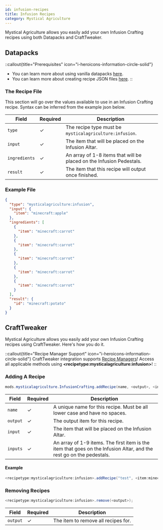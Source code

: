 ```yaml
---
id: infusion-recipes
title: Infusion Recipes
category: Mystical Agriculture
---
```


Mystical Agriculture allows you easily add your own Infusion Crafting recipes using both Datapacks and CraftTweaker.

## Datapacks

::callout{title="Prerequisites" icon="i-heroicons-information-circle-solid"}
- You can learn more about using vanilla datapacks <a href="https://minecraft.gamepedia.com/Data_pack" target="_blank">here</a>.
- You can learn more about creating recipe JSON files <a href="https://minecraft.gamepedia.com/Recipe" target="_blank">here</a>.
::

### The Recipe File

This section will go over the values available to use in an Infusion Crafting recipe. Syntax can be inferred from the example json below.

| Field         | Required | Description                                                          |
|---------------|----------|----------------------------------------------------------------------|
| `type`        | ✓        | The recipe type must be `mysticalagriculture:infusion`.              |
| `input`       | ✓        | The item that will be placed on the Infusion Altar.                  |
| `ingredients` | ✓        | An array of 1-8 items that will be placed on the Infusion Pedestals. |
| `result`      | ✓        | The item that this recipe will output once finished.                 |

### Example File

```json
{
  "type": "mysticalagriculture:infusion",
  "input": {
    "item": "minecraft:apple"
  },
  "ingredients": [
    {
      "item": "minecraft:carrot"
    },
    {
      "item": "minecraft:carrot"
    },
    {
      "item": "minecraft:carrot"
    },
    {
      "item": "minecraft:carrot"
    },
    {
      "item": "minecraft:carrot"
    }
  ],
  "result": {
    "id": "minecraft:potato"
  }
}
```

## CraftTweaker

Mystical Agriculture allows you easily add your own Infusion Crafting recipes using CraftTweaker. Here's how you do it.

::callout{title="Recipe Manager Support" icon="i-heroicons-information-circle-solid"}
CraftTweaker integration supports <a href="https://docs.blamejared.com/1.21.1/en/tutorial/Recipes/RecipeManagers" target="_blank">Recipe Managers</a>! Access all applicable methods using **\<recipetype:mysticalagriculture:infusion\>**!
::

### Adding A Recipe

```java
mods.mysticalagriculture.InfusionCrafting.addRecipe(name, <output>, <input>, [<inputs>]);
```

| Field    | Required | Description                                                                                                          |
|----------|----------|----------------------------------------------------------------------------------------------------------------------|
| `name`   | ✓        | A unique name for this recipe. Must be all lower case and have no spaces.                                            |
| `output` | ✓        | The output item for this recipe.                                                                                     |
| `input`  | ✓        | The item that will be placed on the Infusion Altar.                                                                  |
| `inputs` | ✓        | An array of 1-9 items. The first item is the item that goes on the Infusion Altar, and the rest go on the pedestals. |

#### Example

```java
<recipetype:mysticalagriculture:infusion>.addRecipe("test", <item:minecraft:stick> * 10, <item:minecraft:diamond>, [<tag:forge:ingots/iron>, <item:minecraft:stick>]);
```

### Removing Recipes

```java
<recipetype:mysticalagriculture:infusion>.remove(<output>);
```

| Field    | Required | Description                         |
|----------|----------|-------------------------------------|
| `output` | ✓        | The item to remove all recipes for. |
